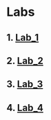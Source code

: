 # Labs
## 1. [Lab_1](https://github.com/yuraBukhniy/GitLabs/tree/master/lab1)
## 2. [Lab_2](https://github.com/yuraBukhniy/GitLabs/tree/master/lab_2)
## 3. [Lab_3](https://github.com/yuraBukhniy/GitLabs/tree/master/lab3)
## 4. [Lab_4](https://github.com/yuraBukhniy/GitLabs/tree/master/lab4)
